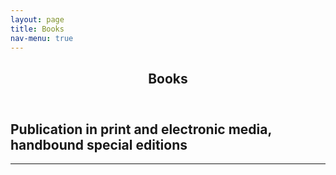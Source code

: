 ```yaml
---
layout: page
title: Books
nav-menu: true
---
```


<!-- Main -->
<div id="main" class="alt">

<!-- One -->
<section id="one">
	<div class="inner">
		<header class="major">
			<h1>Books</h1>
		</header>

<!-- Content -->
<h2 id="content">Publication in print and electronic media, handbound special editions</h2>
<!--<p></p>
 <div class="row">
	<div class="6u 12u$(small)">
		<h3></h3>
		<p></p>
	</div>
	<div class="6u$ 12u$(small)">
		<h3></h3>
		<p></p>
	</div> 
-->
	
</div>

<hr class="major" />
